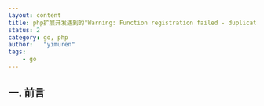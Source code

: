 ```yaml
---
layout: content
title: php扩展开发遇到的"Warning: Function registration failed - duplicate name"
status: 2 
category: go, php
author:   "yimuren"
tags:
    - go
---
```


## 一. 前言
